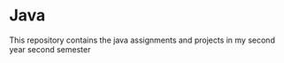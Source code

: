 # Java
This repository contains the java assignments and projects in my second year second semester
